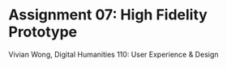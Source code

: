 # Assignment 07: High Fidelity Prototype
Vivian Wong, Digital Humanities 110: User Experience & Design

